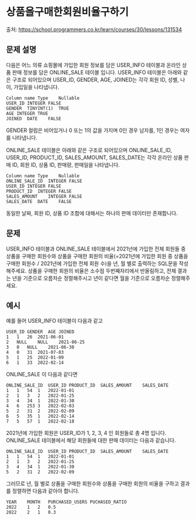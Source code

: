 # 상품을구매한회원비율구하기

출처: https://school.programmers.co.kr/learn/courses/30/lessons/131534

## 문제 설명

다음은 어느 의류 쇼핑몰에 가입한 회원 정보를 담은 USER_INFO 테이블과 온라인 상품 판매 정보를 담은 ONLINE_SALE 테이블 입니다. USER_INFO 테이블은 아래와 같은 구조로 되어있으며 USER_ID, GENDER, AGE, JOINED는 각각 회원 ID, 성별, 나이, 가입일을 나타냅니다.

```
Column name	Type	Nullable
USER_ID	INTEGER	FALSE
GENDER	TINYINT(1)	TRUE
AGE	INTEGER	TRUE
JOINED	DATE	FALSE
```

GENDER 컬럼은 비어있거나 0 또는 1의 값을 가지며 0인 경우 남자를, 1인 경우는 여자를 나타냅니다.

ONLINE_SALE 테이블은 아래와 같은 구조로 되어있으며 ONLINE_SALE_ID, USER_ID, PRODUCT_ID, SALES_AMOUNT, SALES_DATE는 각각 온라인 상품 판매 ID, 회원 ID, 상품 ID, 판매량, 판매일을 나타냅니다.

```
Column name	Type	Nullable
ONLINE_SALE_ID	INTEGER	FALSE
USER_ID	INTEGER	FALSE
PRODUCT_ID	INTEGER	FALSE
SALES_AMOUNT	INTEGER	FALSE
SALES_DATE	DATE	FALSE
```

동일한 날짜, 회원 ID, 상품 ID 조합에 대해서는 하나의 판매 데이터만 존재합니다.

## 문제

USER_INFO 테이블과 ONLINE_SALE 테이블에서 2021년에 가입한 전체 회원들 중 상품을 구매한 회원수와 상품을 구매한 회원의 비율(=2021년에 가입한 회원 중 상품을 구매한 회원수 / 2021년에 가입한 전체 회원 수)을 년, 월 별로 출력하는 SQL문을 작성해주세요. 상품을 구매한 회원의 비율은 소수점 두번째자리에서 반올림하고, 전체 결과는 년을 기준으로 오름차순 정렬해주시고 년이 같다면 월을 기준으로 오름차순 정렬해주세요.

## 예시

예를 들어 USER_INFO 테이블이 다음과 같고

```
USER_ID	GENDER	AGE	JOINED
1	1	26	2021-06-01
2	NULL	NULL	2021-06-25
3	0	NULL	2021-06-30
4	0	31	2021-07-03
5	1	25	2022-01-09
6	1	33	2022-02-14
```

ONLINE_SALE 이 다음과 같다면

```
ONLINE_SALE_ID	USER_ID	PRODUCT_ID	SALES_AMOUNT	SALES_DATE
1	1	54	1	2022-01-01
2	1	3	2	2022-01-25
3	4	34	1	2022-01-30
4	6	253	3	2022-02-03
5	2	31	2	2022-02-09
6	5	35	1	2022-02-14
7	5	57	1	2022-02-18
```

2021년에 가입한 회원은 USER_ID가 1, 2, 3, 4 인 회원들로 총 4명 입니다. ONLINE_SALE 테이블에서 해당 회원들에 대한 판매 데이터는 다음과 같습니다.

```
ONLINE_SALE_ID	USER_ID	PRODUCT_ID	SALES_AMOUNT	SALES_DATE
1	1	54	1	2022-01-01
2	1	3	2	2022-01-25
3	4	34	1	2022-01-30
5	2	31	2	2022-02-09
```

그러므로 년, 월 별로 상품을 구매한 회원수와 상품을 구매한 회원의 비율을 구하고 결과를 정렬하면 다음과 같아야 합니다.

```
YEAR	MONTH	PURCHASED_USERS	PUCHASED_RATIO
2022	1	2	0.5
2022	2	1	0.3
```
